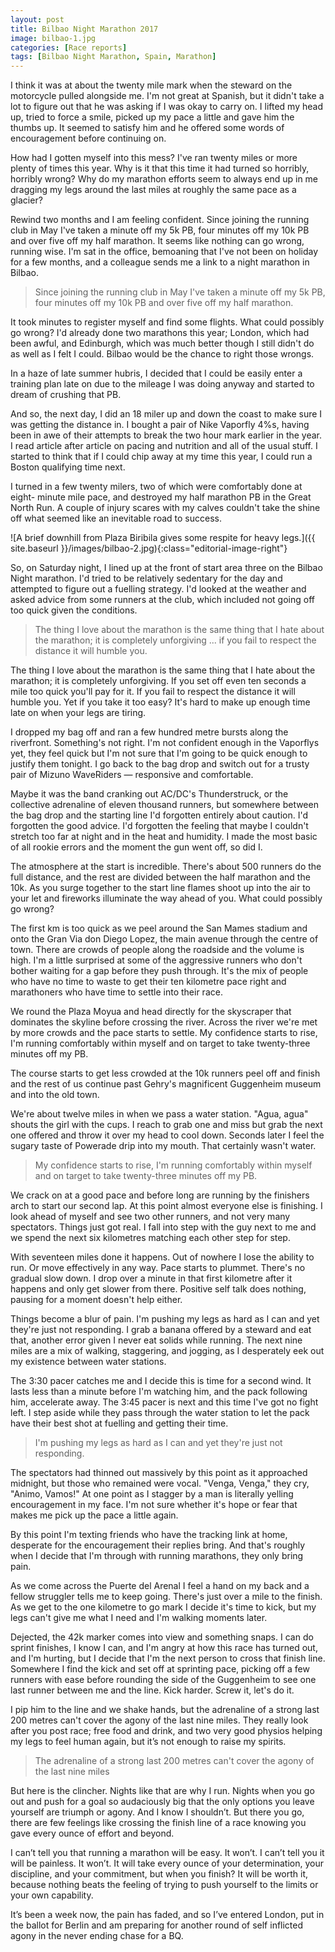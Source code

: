 ```yaml
---
layout: post
title: Bilbao Night Marathon 2017
image: bilbao-1.jpg
categories: [Race reports]
tags: [Bilbao Night Marathon, Spain, Marathon]
---
```


I think it was at about the twenty mile mark when the steward on the motorcycle pulled alongside me. I'm not great at Spanish, but it didn't take a lot to figure out that he was asking if I was okay to carry on. I lifted my head up, tried to force a smile, picked up my pace a little and gave him the thumbs up. It seemed to satisfy him and he offered some words of encouragement before continuing on.

How had I gotten myself into this mess? I've ran twenty miles or more plenty of times this year. Why is it that this time it had turned so horribly, horribly wrong? Why do my marathon efforts seem to always end up in me dragging my legs around the last miles at roughly the same pace as a glacier?

Rewind two months and I am feeling confident. Since joining the running club in May I've taken a minute off my 5k PB, four minutes off my 10k PB and over five off my half marathon. It seems like nothing can go wrong, running wise. I'm sat in the office, bemoaning that I've not been on holiday for a few months, and a colleague sends me a link to a night marathon in Bilbao.

>Since joining the running club in May I've taken a minute off my 5k PB, four minutes off my 10k PB and over five off my half marathon.

It took minutes to register myself and find some flights. What could possibly go wrong? I'd already done two marathons this year; London, which had been awful, and Edinburgh, which was much better though I still didn't do as well as I felt I could. Bilbao would be the chance to right those wrongs.

In a haze of late summer hubris, I decided that I could be easily enter a training plan late on due to the mileage I was doing anyway and started to dream of crushing that PB. 

And so, the next day, I did an 18 miler up and down the coast to make sure I was getting the distance in. I bought a pair of Nike Vaporfly 4%s, having been in awe of their attempts to break the two hour mark earlier in the year. I read article after article on pacing and nutrition and all of the usual stuff. I started to think that if I could chip away at my time this year, I could run a Boston qualifying time next.

I turned in a few twenty milers, two of which were comfortably done at eight- minute mile pace, and destroyed my half marathon PB in the Great North Run. A couple of injury scares with my calves couldn't take the shine off what seemed like an inevitable road to success. 

![A brief downhill from Plaza Biribila gives some respite for heavy legs.]({{ site.baseurl }}/images/bilbao-2.jpg){:class="editorial-image-right"}

So, on Saturday night, I lined up at the front of start area three on the Bilbao Night marathon. I'd tried to be relatively sedentary for the day and attempted to figure out a fuelling strategy. I'd looked at the weather and asked advice from some runners at the club, which included not going off too quick given the conditions.

>The thing I love about the marathon is the same thing that I hate about the marathon; it is completely unforgiving ... if you fail to respect the distance it will humble you. 

The thing I love about the marathon is the same thing that I hate about the marathon; it is completely unforgiving. If you set off even ten seconds a mile too quick you'll pay for it. If you fail to respect the distance it will humble you. Yet if you take it too easy? It's hard to make up enough time late on when your legs are tiring. 

I dropped my bag off and ran a few hundred metre bursts along the riverfront. Something's not right. I'm not confident enough in the Vaporflys yet, they feel quick but I'm not sure that I'm going to be quick enough to justify them tonight. I go back to the bag drop and switch out for a trusty pair of Mizuno WaveRiders — responsive and comfortable.

Maybe it was the band cranking out AC/DC's Thunderstruck, or the collective adrenaline of eleven thousand runners, but somewhere between the bag drop and the starting line I'd forgotten entirely about caution. I'd forgotten the good advice. I'd forgotten the feeling that maybe I couldn't stretch too far at night and in the heat and humidity. I made the most basic of all rookie errors and the moment the gun went off, so did I.

The atmosphere at the start is incredible. There's about 500 runners do the full distance, and the rest are divided between the half marathon and the 10k. As you surge together to the start line flames shoot up into the air to your let and fireworks illuminate the way ahead of you. What could possibly go wrong?

The first km is too quick as we peel around the San Mames stadium and onto the Gran Via don Diego Lopez, the main avenue through the centre of town. There are crowds of people along the roadside and the volume is high. I'm a little surprised at some of the aggressive runners who don't bother waiting for a gap before they push through. It's the mix of people who have no time to waste to get their ten kilometre pace right and marathoners who have time to settle into their race.

We round the Plaza Moyua and head directly for the skyscraper that dominates the skyline before crossing the river. Across the river we're met by more crowds and the pace starts to settle. My confidence starts to rise, I'm running comfortably within myself and on target to take twenty-three minutes off my PB. 

The course starts to get less crowded at the 10k runners peel off and finish and the rest of us continue past Gehry's magnificent Guggenheim museum and into the old town.

We're about twelve miles in when we pass a water station. "Agua, agua" shouts the girl with the cups. I reach to grab one and miss but grab the next one offered and throw it over my head to cool down. Seconds later I feel the sugary taste of Powerade drip into my mouth. That certainly wasn't water. 

>My confidence starts to rise, I'm running comfortably within myself and on target to take twenty-three minutes off my PB. 

We crack on at a good pace and before long are running by the finishers arch to start our second lap. At this point almost everyone else is finishing. I look ahead of myself and see two other runners, and not very many spectators. Things just got real. I fall into step with the guy next to me and we spend the next six kilometres matching each other step for step. 

With seventeen miles done it happens. Out of nowhere I lose the ability to run. Or move effectively in any way. Pace starts to plummet. There's no gradual slow down. I drop over a minute in that first kilometre after it  happens and only get slower from there. Positive self talk does nothing, pausing for a moment doesn't help either.

Things become a blur of pain. I'm pushing my legs as hard as I can and yet they're just not responding. I grab a banana offered by a steward and eat that, another error given I never eat solids while running. The next nine miles are a mix of walking, staggering, and jogging, as I desperately eek out my existence between water stations. 

The 3:30 pacer catches me and I decide this is time for a second wind. It lasts less than a minute before I'm watching him, and the pack following him, accelerate away. The 3:45 pacer is next and this time I've got no fight left. I step aside while they pass through the water station to let the pack have their best shot at fuelling and getting their time. 

>I'm pushing my legs as hard as I can and yet they're just not responding.

The spectators had thinned out massively by this point as it approached midnight, but those who remained were vocal. "Venga, Venga," they cry, "Animo, Vamos!" At one point as I stagger by a man is literally yelling encouragement in my face. I'm not sure whether it's hope or fear that makes me pick up the pace a little again.

By this point I'm texting friends who have the tracking link at home, desperate for the encouragement their replies bring. And that's roughly when I decide that I'm through with running marathons, they only bring pain.

As we come across the Puerte del Arenal I feel a hand on my back and a fellow struggler tells me to keep going. There's just over a mile to the finish. As we get to the one kilometre to go mark I decide it's time to kick, but my legs can't give me what I need and I'm walking moments later. 

Dejected, the 42k marker comes into view and something snaps. I can do sprint finishes, I know I can, and I'm angry at how this race has turned out, and I'm hurting, but I decide that I'm the next person to cross that finish line. Somewhere I find the kick and set off at sprinting pace, picking off a few runners with ease before rounding the side of the Guggenheim to see one last runner between me and the line. Kick harder. Screw it, let's do it.

I pip him to the line and we shake hands, but the adrenaline of a strong last 200 metres can't cover the agony of the last nine miles. They really look after you post race; free food and drink, and two very good physios helping my legs to feel human again, but it’s not enough to raise my spirits.

>The adrenaline of a strong last 200 metres can't cover the agony of the last nine miles

But here is the clincher. Nights like that are why I run. Nights when you go out and push for a goal so audaciously big that the only options you leave yourself are triumph or agony. And I know I shouldn’t. But there you go, there are few feelings like crossing the finish line of a race knowing you gave every ounce of effort and beyond.

I can’t tell you that running a marathon will be easy. It won’t. I can’t tell you it will be painless. It won’t. It will take every ounce of your determination, your discipline, and your commitment, but when you finish? It will be worth it, because nothing beats the feeling of trying to push yourself to the limits or your own capability.

It’s been a week now, the pain has faded, and so I’ve entered London, put in the ballot for Berlin and am preparing for another round of self inflicted agony in the never ending chase for a BQ.
